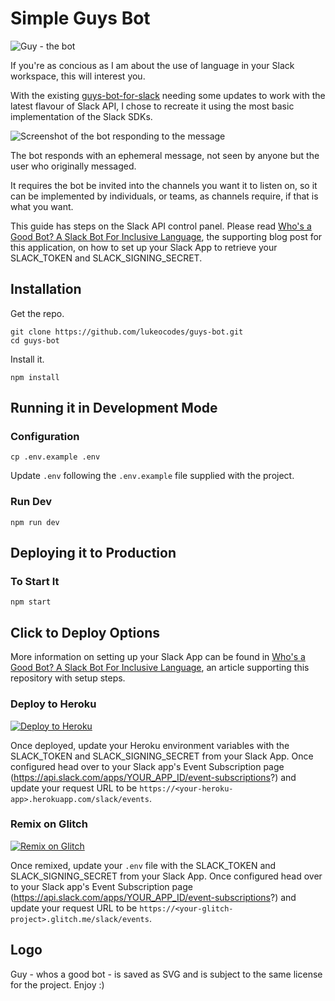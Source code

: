 # Simple Guys Bot

![Guy - the bot](https://github.com/lukeocodes/guys-bot/raw/master/assets/128w/standard-whos-a-good-bot.png "Guy - the bot logo")

If you're as concious as I am about the use of language in your Slack workspace, this will interest you.

With the existing [guys-bot-for-slack](https://glitch.com/~guys-bot-for-slack) needing some updates to work with the latest flavour of Slack API, I chose to recreate it using the most basic implementation of the Slack SDKs.

![Screenshot of the bot responding to the message](https://github.com/lukeocodes/guys-bot/raw/master/screenshot.gif "Screenshot of the bot responding to the message")

The bot responds with an ephemeral message, not seen by anyone but the user who originally messaged.

It requires the bot be invited into the channels you want it to listen on, so it can be implemented by individuals, or teams, as channels require, if that is what you want.

This guide has steps on the Slack API control panel. Please read [Who's a Good Bot? A Slack Bot For Inclusive Language](https://dev.to/lukeocodes/url-tbc), the supporting blog post for this application, on how to set up your Slack App to retrieve your SLACK_TOKEN and SLACK_SIGNING_SECRET.

## Installation

Get the repo.

```shell
git clone https://github.com/lukeocodes/guys-bot.git
cd guys-bot
```

Install it.

```shell
npm install
```

## Running it in Development Mode

### Configuration

```shell
cp .env.example .env
```

Update `.env` following the `.env.example` file supplied with the project.

### Run Dev

```shell
npm run dev
```

## Deploying it to Production

### To Start It

```shell
npm start
```

## Click to Deploy Options

More information on setting up your Slack App can be found in [Who's a Good Bot? A Slack Bot For Inclusive Language](https://dev.to/lukeocodes/url-tbc), an article supporting this repository with setup steps.

### Deploy to Heroku

[![Deploy to Heroku](https://www.herokucdn.com/deploy/button.svg)](https://heroku.com/deploy)

Once deployed, update your Heroku environment variables with the SLACK_TOKEN and SLACK_SIGNING_SECRET from your Slack App. Once configured head over to your Slack app's Event Subscription page (https://api.slack.com/apps/YOUR_APP_ID/event-subscriptions?) and update your request URL to be `https://<your-heroku-app>.herokuapp.com/slack/events`.

### Remix on Glitch

[![Remix on Glitch](https://cdn.glitch.com/2703baf2-b643-4da7-ab91-7ee2a2d00b5b%2Fremix-button.svg)](https://glitch.com/edit/#!/import/github/lukeocodes/guys-bot)

Once remixed, update your `.env` file with the SLACK_TOKEN and SLACK_SIGNING_SECRET from your Slack App. Once configured head over to your Slack app's Event Subscription page (https://api.slack.com/apps/YOUR_APP_ID/event-subscriptions?) and update your request URL to be `https://<your-glitch-project>.glitch.me/slack/events`.

## Logo

Guy - whos a good bot - is saved as SVG and is subject to the same license for the project. Enjoy :)